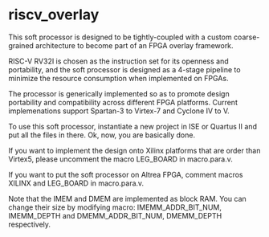 # riscv_overlay

This soft processor is designed to be tightly-coupled with a custom coarse-grained architecture to become part of an FPGA overlay framework.

RISC-V RV32I is chosen as the instruction set for its openness and portability, and the soft processor is designed as a 4-stage pipeline to minimize the resource consumption when implemented on FPGAs.

The processor is generically implemented so as to promote design portability and compatibility across different FPGA platforms. Current implemenations support Spartan-3 to Virtex-7 and Cyclone IV to V.


To use this soft processor, instantiate a new project in ISE or Quartus II and put all the files in there. Ok, now, you are basically done.

If you want to implement the design onto Xilinx platforms that are order than Virtex5, please uncomment the macro LEG_BOARD in macro.para.v.

If you want to put the soft processor on Altrea FPGA, comment macros XILINX and LEG_BOARD in macro.para.v.

Note that the IMEM and DMEM are implemented as block RAM. You can change their size by modifying macro: IMEMM_ADDR_BIT_NUM, IMEMM_DEPTH and DMEMM_ADDR_BIT_NUM, DMEMM_DEPTH respectively.

